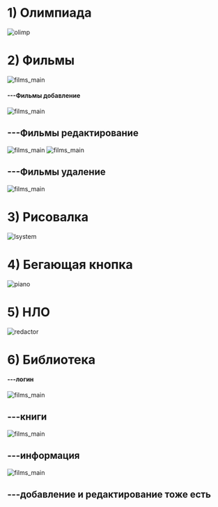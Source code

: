 <h1>1) Олимпиада</h1>
<img src="images/olimp.png" alt="olimp">

<h1>2) Фильмы</h1>
<img src="images/films_main.png" alt="films_main">
    <h4>---Фильмы добавление</h4>
    <img src="images/add_film.png" alt="films_main">
    <h2>---Фильмы редактирование</h2>
    <img src="images/change_film.png" alt="films_main">
    <img src="images/change_film_ok.png" alt="films_main">
    <h2>---Фильмы удаление</h2>
    <img src="images/remove_film.png" alt="films_main">

<h1>3) Рисовалка</h1>
<img src="images/paint.png" alt="lsystem">

<h1>4) Бегающая кнопка</h1>
<img src="images/button.png" alt="piano">

<h1>5) НЛО</h1>
<img src="images/nlo.png" alt="redactor">

<h1>6) Библиотека</h1>
    <h4>---логин</h4>
    <img src="images/biblio_login.png" alt="films_main">
    <h2>---книги</h2>
    <img src="images/biblio.png" alt="films_main">
    <h2>---информация</h2>
    <img src="images/biblio_info.png" alt="films_main">
    <h2>---добавление и редактирование тоже есть</h2>
